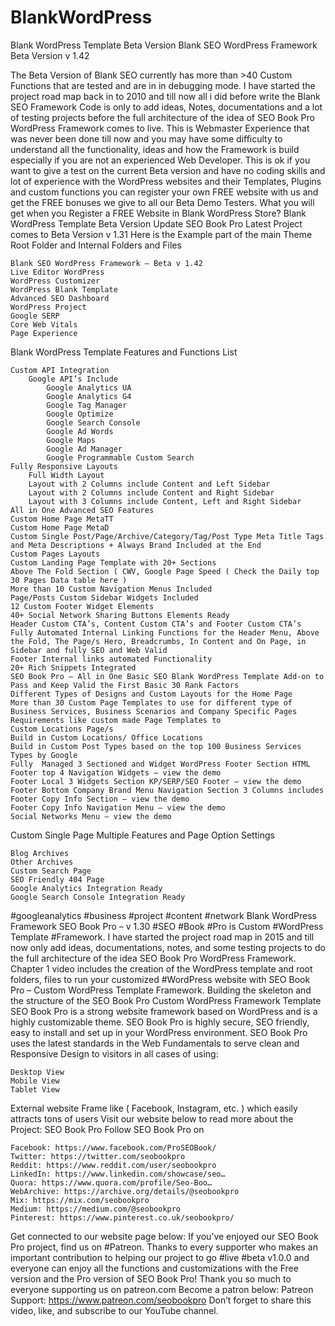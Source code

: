 # BlankWordPress
Blank WordPress Template Beta Version
Blank SEO WordPress Framework Beta Version v 1.42

The Beta Version of Blank SEO currently has
more than >40 Custom Functions
that are tested and are in in debugging mode. I have started the project road map back in to 2010 and till now all i did before write the Blank SEO Framework Code is only to add ideas, Notes, documentations and a lot of testing projects before the full architecture of the idea of SEO Book Pro WordPress Framework comes to live. This is Webmaster Experience that was never been done till now and you may have some difficulty to understand all the functionality, ideas and how the Framework is build especially if you are not an experienced Web Developer. This is ok if you want to give a test on the current Beta version and have no coding skills and lot of experience with the WordPress websites and their Templates, Plugins and custom functions you can register your own FREE website with us and get the FREE bonuses we give to all our Beta Demo Testers. What you will get when you Register a FREE Website in Blank WordPress Store?
Blank WordPress Template Beta Version Update
SEO Book Pro Latest Project comes to
Beta Version v 1.31
Here is the Example part of the main Theme Root Folder and Internal Folders and Files

    Blank SEO WordPress Framework – Beta v 1.42
    Live Editor WordPress
    WordPress Customizer
    WordPress Blank Template
    Advanced SEO Dashboard
    WordPress Project
    Google SERP
    Core Web Vitals
    Page Experience

Blank WordPress Template Features and Functions List

    Custom API Integration
        Google API’s Include
            Google Analytics UA
            Google Analytics G4
            Google Tag Manager
            Google Optimize
            Google Search Console
            Google Ad Words
            Google Maps
            Google Ad Manager
            Google Programmable Custom Search
    Fully Responsive Layouts
        Full Width Layout
        Layout with 2 Columns include Content and Left Sidebar
        Layout with 2 Columns include Content and Right Sidebar
        Layout with 3 Columns include Content, Left and Right Sidebar
    All in One Advanced SEO Features
    Custom Home Page MetaTT
    Custom Home Page MetaD
    Custom Single Post/Page/Archive/Category/Tag/Post Type Meta Title Tags and Meta Descriptions + Always Brand Included at the End
    Custom Pages Layouts
    Custom Landing Page Template with 20+ Sections
    Above The Fold Section ( CWV, Google Page Speed ( Check the Daily top 30 Pages Data table here )
    More than 10 Custom Navigation Menus Included
    Page/Posts Custom Sidebar Widgets Included
    12 Custom Footer Widget Elements
    40+ Social Network Sharing Buttons Elements Ready
    Header Custom CTA’s, Content Custom CTA’s and Footer Custom CTA’s
    Fully Automated Internal Linking Functions for the Header Menu, Above the Fold, The Page/s Hero, Breadcrumbs, In Content and On Page, in Sidebar and fully SEO and Web Valid
    Footer Internal links automated Functionality
    20+ Rich Snippets Integrated
    SEO Book Pro – All in One Basic SEO Blank WordPress Template Add-on to Pass and Keep Valid the First Basic 30 Rank Factors
    Different Types of Designs and Custom Layouts for the Home Page
    More than 30 Custom Page Templates to use for different type of Business Services, Business Scenarios and Company Specific Pages Requirements like custom made Page Templates to
    Custom Locations Page/s
    Build in Custom Locations/ Office Locations
    Build in Custom Post Types based on the top 100 Business Services Types by Google
    Fully  Managed 3 Sectioned and Widget WordPress Footer Section HTML
    Footer top 4 Navigation Widgets – view the demo
    Footer Local 3 Widgets Section KP/SERP/SEO Footer – view the demo
    Footer Bottom Company Brand Menu Navigation Section 3 Columns includes
    Footer Copy Info Section – view the demo
    Footer Copy Info Navigation Menu – view the demo
    Social Networks Menu – view the demo

Custom Single Page Multiple Features and Page Option Settings

    Blog Archives
    Other Archives
    Custom Search Page
    SEO Friendly 404 Page
    Google Analytics Integration Ready
    Google Search Console Integration Ready

#googleanalytics #business #project #content #network
Blank WordPress Framework SEO Book Pro – v 1.30
#SEO #Book #Pro is Custom #WordPress Template #Framework. I have started the project road map in 2015 and till now only add ideas, documentations, notes, and some testing projects to do the full architecture of the idea SEO Book Pro WordPress Framework. Chapter 1 video includes the creation of the WordPress template and root folders, files to run your customized #WordPress website with SEO Book Pro – Custom WordPress Template Framework.
Building the skeleton and the structure of the SEO Book Pro Custom WordPress Framework Template
SEO Book Pro is a strong website framework based on WordPress and is a highly customizable theme. SEO Book Pro is highly secure, SEO friendly, easy to install and set up in your WordPress environment. SEO Book Pro uses the latest standards in the Web Fundamentals to serve clean and Responsive Design to visitors in all cases of using:

    Desktop View
    Mobile View
    Tablet View

External website Frame like ( Facebook, Instagram, etc. ) which easily attracts tons of users Visit our website below to read more about the Project:
SEO Book Pro
Follow SEO Book Pro on

    Facebook: https://www.facebook.com/ProSEOBook/
    Twitter: https://twitter.com/seobookpro
    Reddit: https://www.reddit.com/user/seobookpro
    LinkedIn: https://www.linkedin.com/showcase/seo…
    Quora: https://www.quora.com/profile/Seo-Boo…
    WebArchive: https://archive.org/details/@seobookpro
    Mix: https://mix.com/seobookpro
    Medium: https://medium.com/@seobookpro
    Pinterest: https://www.pinterest.co.uk/seobookpro/

 
Get connected to our website page below:
If you’ve enjoyed our SEO Book Pro project, find us on #Patreon. Thanks to every supporter who makes an important contribution to helping our project to go #live #beta v1.0.0 and everyone can enjoy all the functions and customizations with the Free version and the Pro version of SEO Book Pro! Thank you so much to everyone supporting us on patreon.com Become a patron below:
Patreon Support: https://www.patreon.com/seobookpro
Don’t forget to share this video, like, and subscribe to our YouTube channel. 
